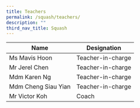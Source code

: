 ```yaml
---
title: Teachers
permalink: /squash/teachers/
description: ""
third_nav_title: Squash
---
```

<table>
<thead>
  <tr>
    <th>Name   </th>
    <th>Designation</th>
  </tr>
</thead>
<tbody>
  <tr>
    <td>Ms Mavis Hoon</td>
    <td>Teacher-in-charge</td>
  </tr>
  <tr>
    <td>Mr Jerel Chen</td>
    <td>Teacher-in-charge</td>
  </tr>
  <tr>
    <td>Mdm Karen Ng</td>
    <td>Teacher-in-charge</td>
  </tr>
  <tr>
    <td>Mdm Cheng Siau Yian</td>
    <td>Teacher-in-charge</td>
  </tr>
  <tr>
    <td>Mr Victor Koh</td>
    <td>Coach</td>
  </tr>
</tbody>
</table>